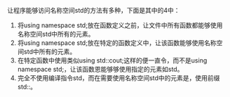 让程序能够访问名称空间std的方法有多种，下面是其中的4中：

1. 将using namespace std;放在函数定义之前，让文件中所有函数都能够使用名称空间std中所有的元素。
2. 将using namespace std;放在特定的函数定义中，让该函数能够使用名称空间std中所有的元素。
3. 在特定函数中使用类似using std::cout;这样的便一直令，而不是using namespace std;，让该函数恩能够够使用指定的元素如std。
4. 完全不使用编译指令std，而在需要使用名称空间std中的元素是，使用前缀std::。



